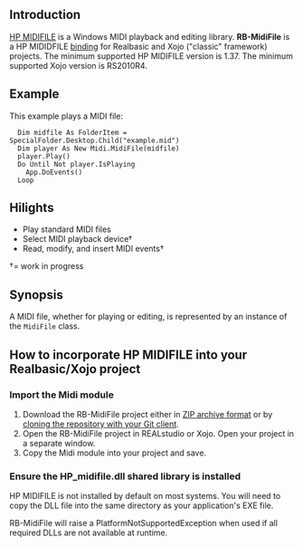 ## Introduction
[HP MIDIFILE](http://www.heikoplate.de/hpm/) is a Windows MIDI playback and editing library. **RB-MidiFile** is a HP MIDIDFILE [binding](http://en.wikipedia.org/wiki/Language_binding) for Realbasic and Xojo ("classic" framework) projects. The minimum supported HP MIDIFILE version is 1.37. The minimum supported Xojo version is RS2010R4.

## Example
This example plays a MIDI file:
```realbasic
  Dim midfile As FolderItem = SpecialFolder.Desktop.Child("example.mid")
  Dim player As New Midi.MidiFile(midfile)
  player.Play()
  Do Until Not player.IsPlaying
    App.DoEvents()
  Loop
```
## Hilights
* Play standard MIDI files
* Select MIDI playback device†
* Read, modify, and insert MIDI events†


†= work in progress

## Synopsis
A MIDI file, whether for playing or editing, is represented by an instance of the `MidiFile` class. 

## How to incorporate HP MIDIFILE into your Realbasic/Xojo project
### Import the Midi module
1. Download the RB-MidiFile project either in [ZIP archive format](https://github.com/charonn0/RB-MidiFile/archive/master.zip) or by [cloning the repository with your Git client](x-github-client://openRepo/https://github.com/charonn0/RB-MidiFile).
2. Open the RB-MidiFile project in REALstudio or Xojo. Open your project in a separate window.
3. Copy the Midi module into your project and save.

### Ensure the HP_midifile.dll shared library is installed
HP MIDIFILE is not installed by default on most systems. You will need to copy the DLL file into the same directory as your application's EXE file.

RB-MidiFile will raise a PlatformNotSupportedException when used if all required DLLs are not available at runtime. 

